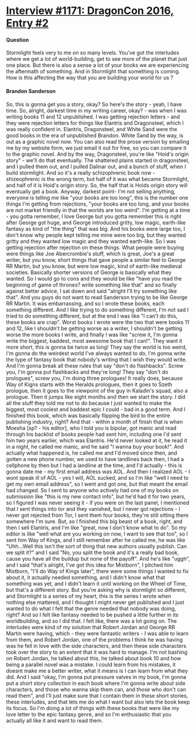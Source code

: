 # [Interview #1171: DragonCon 2016, Entry #2](https://www.theoryland.com/intvmain.php?i=1171#2)

#### Question

Stormlight feels very to me on so many levels. You've got the interludes where we get a lot of world-building, get to see more of the planet that just one place. But there is also a sense a lot of your books we are experiencing the aftermath of something. And in Stormlight that something is coming.
How is this affecting the way that you are building your world for us ?

#### Brandon Sanderson

So, this is gonna get you a story, okay? So here's the story - yeah, I have time. So, alright, darkest time in my writing career, okay? - was when I was writing books 11 and 12 unpublished. I was getting rejection letters - and they were rejection letters for things like Elantris and Dragonsteel, which I was really confident in. Elantris, Dragonsteel, and White Sand were the good books in the era of unpublished Brandon. White Sand by the way, is out as a graphic novel now. You can also read the prose version by emailing me by my website form, we just email it out for free, so you can compare it to the graphic novel. And by the way, Dragonsteel, you're like "Hoid's origin story" - we'll do that eventually. The shattered plains started in dragonsteel, and I pulled them out, and I pulled Dalinar out, and a bunch of stuff, when I build stormlight. And so it's a really schizophrenic book now - shizeophrenic is the wrong term, but half of it was what became Stormlight, and half of it is Hoid's origin story. So, the half that is Hoids origin story will eventually get a book. Anyway, darkest point- I'm not selling anything, everyone is telling me like "your books are too long", this is the number one things I'm getting from rejections, "your books are too long, and your books are not market friendly in that the worlds are too weird". I'm getting at a time - you gotta remember, I love George but you gotta remember this is right after George got huge, and George introduced gritty, low magic, earth-like fantasy as kind of "the thing" that was big. And his books were large too, I don't know why people kept telling me mine were too big, but they wanted gritty and they wanted low magic and they wanted earth-like. So I was getting rejection after rejection on these things. What people were buying were things like Joe Abercrombie's stuff, which is great, Joe's a great writer, but you know, short things that gave people a similar feel to George RR Martin, but you know, but were low magic, kind of earth-like medieval societies. Basically shorter versions of George is basically what they wanted. So I would go to cons and they would be like "have you read the beginning of game of thrones? write something like that" and so finally against better advice, I sat down and said "alright I'll try something like that". And you guys do not want to read Sanderson trying to be like George RR Martin. It was embarrassing, and so I wrote these books, each something different. And I like trying to do something different, I'm not sad I tried to do something different, but at the end I was like "I can't do this, these books are crap". Worst books I wrote were the two that were books 11 and 12, like I shouldn't be getting worse as a writer, I shouldn't be getting worse the more books I write, and finally I was like "screw it, I'm gonna write the biggest, baddest, most awesome book that I can!". They want it more short, this is gonna be twice as long! They say the world is too weird, I'm gonna do the weirdest world I've always wanted to do, I'm gonna write the type of fantasy book that nobody's writing that I wish they would write. And I'm gonna break all these rules that say "don't do flashbacks". Screw you, I'm gonna put flashbacks and they're long! They say "don't do prologues", screw you, I'm doing three prologues! It really does, because Way of Kigns starts with the Heralds prologues, then it goes to Szeth prologue, then it goes to the viewpoint of the guy in Kaladin's squad, also a prologue. Then it jumps like eight months and then we start the story. I did all the stuff they told me not to do because I just wanted to make the biggest, most coolest and baddest epic I could - bad in a good term. And I finished this book, which was basically flipping the bird to the entire publishing industry, right? And that - within a month of finish that is when Moesha [sp? - his editor], who I told you is bipolar, got manic and read through his backlist of books people had sent him, including one I'd sent him two years earlier, which was Elantris. He'd never looked at it, he read it in a night, he called me manic, and he said "I wanna buy your book!". And actually what happened is, he called me and I'd moved since then, and gotten a new phone number, we used to have landlines back then, I had a cellphone by then but I had a landline at the time, and I'd actually - this is gonna date me - my first email address was AOL. And then I realized AOL - I wont speak ill of AOL - yes I will, AOL sucked, and so I'm like "well I need to get my own email address", so I went and got one, but that meant the email had changed. So I sent to anyone who actively had one of my books on submission like "this is my new contact info", but he'd had it for two years, so I figured I was never seeing it - if you were on the last panel, I mentioned that I sent things into tor and they vanished, but I never got rejections - I never got rejected from Tor, I sent them four books, they're still sitting there somewhere I'm sure. But, so I finished this big beast of a book, right, and then I sell Elantris, and I'm like "great, now I don't know what to do". So my editor is like "well what are you working on now, I want to see that too", so I sent him Way of Kings, and I still remember after he called me, he was like "Uhh...Well this isn't the sort of thing that new authors usually publish. Can we split it?" and I said "No, you split the book and it's a really bad book, cause you have all the buildup but none of the payoff". And he's like "uggh", and I said "that's alright, I've got this idea for Mistborn", I pitched him Mistborn, "I'll do Way of Kings later", there were some things I wanted to fix about it, it actually needed something, and I didn't know what that something was yet, and I didn't learn it until working on the Wheel of Time, but that's a different story. But you're asking why is stormlight so different, and Stormlight is a series of my heart, this is the series I wrote when nothing else mattered, and I thought I might never get published and I just wanted to do what I felt that the genre needed that nobody was doing, right? And so I felt like fantasy needed to be pushed a little further in its worldbuilding, and so I did that. I felt like, there was a lot going on. The interludes were kind of my solution that Robert Jordan and George RR Martin were having, which - they were fantastic writers - I was able to learn from them, and Robert Jordan, one of the problems I think he was having was he fell in love with the side characters, and then these side characters took over the story to an extent that it was hard to manage. I'm not bashing on Robert Jordan, he talked about this, he talked about book 10 and how being a parallel novel was a mistake. I could learn from his mistakes, it doesnt make me a better writer, what it means is I can learn from what they did. And I said "okay, I'm gonna put pressure valves in my book, I'm gonna put a short story collection in each book where I'm gonna write about side characters, and those who wanna skip them can, and those who don't can read them", and I'll just make sure that I contain them in these short stories, these interludes, and that lets me do what I want but also lets the book keep its focus. So I'm doing a lot of things with these books that were like my love letter to the epic fantasy genre, and so I'm enthusiastic that you actually all like it and want to read them.

